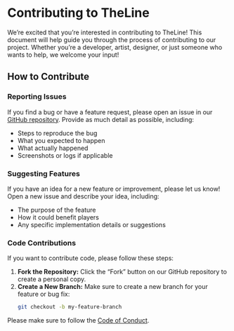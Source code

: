 # Contributing to TheLine

We’re excited that you’re interested in contributing to TheLine! This document will help guide you through the process of contributing to our project. Whether you’re a developer, artist, designer, or just someone who wants to help, we welcome your input!

## How to Contribute

### Reporting Issues

If you find a bug or have a feature request, please open an issue in our [GitHub repository](link-to-your-repo/issues). Provide as much detail as possible, including:

- Steps to reproduce the bug
- What you expected to happen
- What actually happened
- Screenshots or logs if applicable

### Suggesting Features

If you have an idea for a new feature or improvement, please let us know! Open a new issue and describe your idea, including:

- The purpose of the feature
- How it could benefit players
- Any specific implementation details or suggestions

### Code Contributions

If you want to contribute code, please follow these steps:

1. **Fork the Repository:** Click the “Fork” button on our GitHub repository to create a personal copy.
2. **Create a New Branch:** Make sure to create a new branch for your feature or bug fix:
   ```bash
   git checkout -b my-feature-branch

Please make sure to follow the [Code of Conduct](CODE_OF_CONDUCT.md).